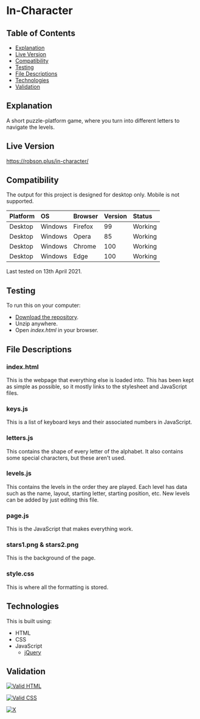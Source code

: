 # In-Character

## Table of Contents

 * [Explanation](#explanation)
 * [Live Version](#live-version)
 * [Compatibility](#compatibility)
 * [Testing](#testing)
 * [File Descriptions](#file-descriptions)
 * [Technologies](#technologies)
 * [Validation](#validation)

## Explanation

A short puzzle-platform game, where you turn into different letters to navigate the levels.

## Live Version

https://robson.plus/in-character/

## Compatibility

The output for this project is designed for desktop only. Mobile is not supported.

| Platform | OS      | Browser          | Version | Status  |
| :------- | :------ | :--------------- | :------ | :------ |
| Desktop  | Windows | Firefox          |  99     | Working |
| Desktop  | Windows | Opera            |  85     | Working |
| Desktop  | Windows | Chrome           | 100     | Working |
| Desktop  | Windows | Edge             | 100     | Working |

Last tested on 13th April 2021.

## Testing

To run this on your computer:
 * [Download the repository](https://github.com/Robson/In-Character/archive/master.zip).
 * Unzip anywhere.
 * Open *index.html* in your browser.
 
## File Descriptions

### index.html

This is the webpage that everything else is loaded into. This has been kept as simple as possible, so it mostly links to the stylesheet and JavaScript files.

### keys.js

This is a list of keyboard keys and their associated numbers in JavaScript.

### letters.js

This contains the shape of every letter of the alphabet. It also contains some special characters, but these aren't used.

### levels.js

This contains the levels in the order they are played. Each level has data such as the name, layout, starting letter, starting position, etc. New levels can be added by just editing this file.

### page.js

This is the JavaScript that makes everything work.

### stars1.png & stars2.png

This is the background of the page.

### style.css

This is where all the formatting is stored.

## Technologies

This is built using:
 * HTML
 * CSS
 * JavaScript
   * <a href="https://github.com/jquery/jquery">jQuery</a>

## Validation
   
<a href="https://validator.w3.org/nu/?doc=https%3A%2F%2Frobson.plus%2Fin-character%2F"><img src="https://www.w3.org/Icons/valid-html401-blue" alt="Valid HTML" /></a>

<a href="https://jigsaw.w3.org/css-validator/validator?uri=https%3A%2F%2Frobson.plus%2Fin-character%2Fstyle.css&profile=css3svg&usermedium=all&warning=1&vextwarning=&lang=en"><img src="https://jigsaw.w3.org/css-validator/images/vcss-blue" alt="Valid CSS" /></a>   

[![X](https://www.codefactor.io/repository/github/robson/In-Character/badge?style=flat-square)](https://www.codefactor.io/repository/github/robson/In-Character)